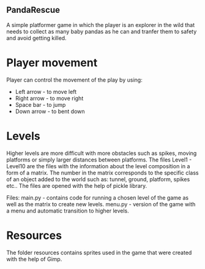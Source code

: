 ## PandaRescue

A simple platformer game in which the player is an explorer in the wild that needs to collect as many baby pandas as he can and tranfer them to safety and avoid getting killed.

# Player movement

Player can control the movement of the play by using:
* Left arrow - to move left
* Right arrow - to move right
* Space bar - to jump
* Down arrow - to bent down

# Levels

Higher levels are more difficult with more obstacles such as spikes, moving platforms or simply larger distances between platforms. The files Level1 - Level10 are the files with the information about the level composition in a form of a matrix. The number in the matrix corresponds to the specific class of an object added to the world such as: tunnel, ground, platform, spikes etc.. The files are opened with the help of pickle library.

Files:
main.py - contains code for running a chosen level of the game as well as the matrix to create new levels.
menu.py - version of the game with a menu and automatic transition to higher levels.

# Resources

The folder resources contains sprites used in the game that were created with the help of Gimp.

